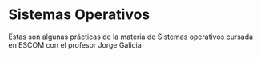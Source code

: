 # Sistemas Operativos
Estas son algunas prácticas de la materia de Sistemas operativos cursada en ESCOM con el profesor Jorge Galicia